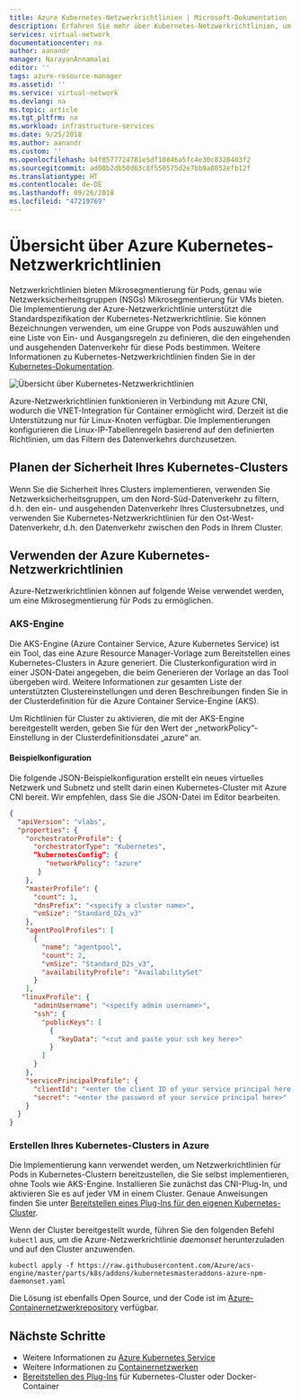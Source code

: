 ```yaml
---
title: Azure Kubernetes-Netzwerkrichtlinien | Microsoft-Dokumentation
description: Erfahren Sie mehr über Kubernetes-Netzwerkrichtlinien, um Ihren Kubernetes-Cluster zu schützen.
services: virtual-network
documentationcenter: na
author: aanandr
manager: NarayanAnnamalai
editor: ''
tags: azure-resource-manager
ms.assetid: ''
ms.service: virtual-network
ms.devlang: na
ms.topic: article
ms.tgt_pltfrm: na
ms.workload: infrastructure-services
ms.date: 9/25/2018
ms.author: aanandr
ms.custom: ''
ms.openlocfilehash: b4f8577724781e5df10846a5fc4e30c8320403f2
ms.sourcegitcommit: ad08b2db50d63c8f550575d2e7bb9a0852efb12f
ms.translationtype: HT
ms.contentlocale: de-DE
ms.lasthandoff: 09/26/2018
ms.locfileid: "47219769"
---
```

# <a name="azure-kubernetes-network-policies-overview"></a>Übersicht über Azure Kubernetes-Netzwerkrichtlinien

Netzwerkrichtlinien bieten Mikrosegmentierung für Pods, genau wie Netzwerksicherheitsgruppen (NSGs) Mikrosegmentierung für VMs bieten. Die Implementierung der Azure-Netzwerkrichtlinie unterstützt die Standardspezifikation der Kubernetes-Netzwerkrichtlinie. Sie können Bezeichnungen verwenden, um eine Gruppe von Pods auszuwählen und eine Liste von Ein- und Ausgangsregeln zu definieren, die den eingehenden und ausgehenden Datenverkehr für diese Pods bestimmen. Weitere Informationen zu Kubernetes-Netzwerkrichtlinien finden Sie in der [Kubernetes-Dokumentation](https://kubernetes.io/docs/concepts/services-networking/network-policies/).

![Übersicht über Kubernetes-Netzwerkrichtlinien](./media/kubernetes-network-policies/kubernetes-network-policies-overview.png)

Azure-Netzwerkrichtlinien funktionieren in Verbindung mit Azure CNI, wodurch die VNET-Integration für Container ermöglicht wird. Derzeit ist die Unterstützung nur für Linux-Knoten verfügbar. Die Implementierungen konfigurieren die Linux-IP-Tabellenregeln basierend auf den definierten Richtlinien, um das Filtern des Datenverkehrs durchzusetzen.

## <a name="planning-security-for-your-kubernetes-cluster"></a>Planen der Sicherheit Ihres Kubernetes-Clusters
Wenn Sie die Sicherheit Ihres Clusters implementieren, verwenden Sie Netzwerksicherheitsgruppen, um den Nord-Süd-Datenverkehr zu filtern, d.h. den ein- und ausgehenden Datenverkehr Ihres Clustersubnetzes, und verwenden Sie Kubernetes-Netzwerkrichtlinien für den Ost-West-Datenverkehr, d.h. den Datenverkehr zwischen den Pods in Ihrem Cluster.

## <a name="using-azure-kubernetes-network-policies"></a>Verwenden der Azure Kubernetes-Netzwerkrichtlinien
Azure-Netzwerkrichtlinien können auf folgende Weise verwendet werden, um eine Mikrosegmentierung für Pods zu ermöglichen.

### <a name="acs-engine"></a>AKS-Engine
Die AKS-Engine (Azure Container Service, Azure Kubernetes Service) ist ein Tool, das eine Azure Resource Manager-Vorlage zum Bereitstellen eines Kubernetes-Clusters in Azure generiert. Die Clusterkonfiguration wird in einer JSON-Datei angegeben, die beim Generieren der Vorlage an das Tool übergeben wird. Weitere Informationen zur gesamten Liste der unterstützten Clustereinstellungen und deren Beschreibungen finden Sie in der Clusterdefinition für die Azure Container Service-Engine (AKS).

Um Richtlinien für Cluster zu aktivieren, die mit der AKS-Engine bereitgestellt werden, geben Sie für den Wert der „networkPolicy“-Einstellung in der Clusterdefinitionsdatei „azure“ an.

#### <a name="example-configuration"></a>Beispielkonfiguration

Die folgende JSON-Beispielkonfiguration erstellt ein neues virtuelles Netzwerk und Subnetz und stellt darin einen Kubernetes-Cluster mit Azure CNI bereit. Wir empfehlen, dass Sie die JSON-Datei im Editor bearbeiten. 
```json
{
  "apiVersion": "vlabs",
  "properties": {
    "orchestratorProfile": {
      "orchestratorType": "Kubernetes",
      “kubernetesConfig”: {
         "networkPolicy": "azure"
       }
    },
    "masterProfile": {
      "count": 1,
      "dnsPrefix": "<specify a cluster name>",
      "vmSize": "Standard_D2s_v3"
    },
    "agentPoolProfiles": [
      {
        "name": "agentpool",
        "count": 2,
        "vmSize": "Standard_D2s_v3",
        "availabilityProfile": "AvailabilitySet"
      }
    ],
   "linuxProfile": {
      "adminUsername": "<specify admin username>",
      "ssh": {
        "publicKeys": [
          {
            "keyData": "<cut and paste your ssh key here>"
          }
        ]
      }
    },
    "servicePrincipalProfile": {
      "clientId": "<enter the client ID of your service principal here >",
      "secret": "<enter the password of your service principal here>"
    }
  }
}

```
### <a name="creating-your-own-kubernetes-cluster-in-azure"></a>Erstellen Ihres Kubernetes-Clusters in Azure
Die Implementierung kann verwendet werden, um Netzwerkrichtlinien für Pods in Kubernetes-Clustern bereitzustellen, die Sie selbst implementieren, ohne Tools wie AKS-Engine. Installieren Sie zunächst das CNI-Plug-In, und aktivieren Sie es auf jeder VM in einem Cluster. Genaue Anweisungen finden Sie unter [Bereitstellen eines Plug-Ins für den eigenen Kubernetes-Cluster](deploy-container-networking.md#deploy-plug-in-for-a-kubernetes-cluster).

Wenn der Cluster bereitgestellt wurde, führen Sie den folgenden Befehl `kubectl` aus, um die Azure-Netzwerkrichtlinie *daemonset* herunterzuladen und auf den Cluster anzuwenden.

  ```
  kubectl apply -f https://raw.githubusercontent.com/Azure/acs-engine/master/parts/k8s/addons/kubernetesmasteraddons-azure-npm-daemonset.yaml

  ```
Die Lösung ist ebenfalls Open Source, und der Code ist im [Azure-Containernetzwerkrepository](https://github.com/Azure/azure-container-networking/tree/master/npm) verfügbar.



## <a name="next-steps"></a>Nächste Schritte
- Weitere Informationen zu [Azure Kubernetes Service](../aks/intro-kubernetes.md)
-  Weitere Informationen zu [Containernetzwerken](container-networking-overview.md)
- [Bereitstellen des Plug-Ins](deploy-container-networking.md) für Kubernetes-Cluster oder Docker-Container